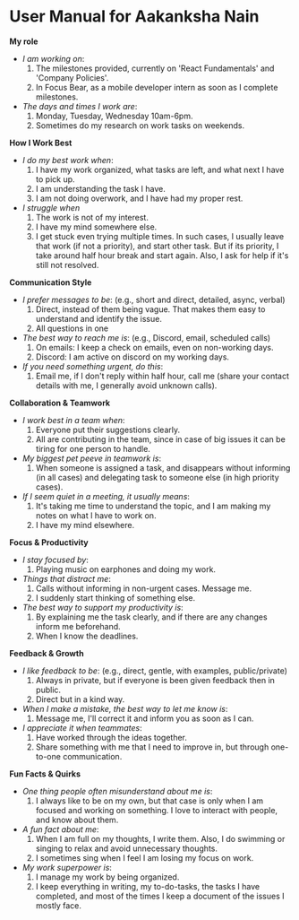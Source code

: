 # User Manual for Aakanksha Nain

**My role**
- *I am working on*: 
  1. The milestones provided, currently on 'React Fundamentals' and 'Company Policies'.
  2. In Focus Bear, as a mobile developer intern as soon as I complete milestones.
- *The days and times I work are*:
  1. Monday, Tuesday, Wednesday 10am-6pm.
  2. Sometimes do my research on work tasks on weekends.

**How I Work Best**
- *I do my best work when*:
  1. I have my work organized, what tasks are left, and what next I have to pick up.
  2. I am understanding the task I have.
  3. I am not doing overwork, and I have had my proper rest.
- *I struggle when*
  1. The work is not of my interest.
  2. I have my mind somewhere else.
  3. I get stuck even trying multiple times. In such cases, I usually leave that work (if not a priority), and start other task. But if its priority, I take around half hour break and start again. Also, I ask for help if it's still not resolved.

**Communication Style**
- *I prefer messages to be*: (e.g., short and direct, detailed, async, verbal)
  1. Direct, instead of them being vague. That makes them easy to understand and identify the issue.
  2. All questions in one 
- *The best way to reach me is*: (e.g., Discord, email, scheduled calls)
  1. On emails: I keep a check on emails, even on non-working days.
  2. Discord: I am active on discord on my working days.
- *If you need something urgent, do this*:
  1. Email me, if I don't reply within half hour, call me (share your contact details with me, I generally avoid unknown calls).

**Collaboration & Teamwork**
- *I work best in a team when*:
  1. Everyone put their suggestions clearly.
  2. All are contributing in the team, since in case of big issues it can be tiring for one person to handle.
- *My biggest pet peeve in teamwork is*:
  1. When someone is assigned a task, and disappears without informing (in all cases) and delegating task to someone else (in high priority cases).
- *If I seem quiet in a meeting, it usually means*:
  1. It's taking me time to understand the topic, and I am making my notes on what I have to work on.
  2. I have my mind elsewhere.

**Focus & Productivity**
- *I stay focused by*:
  1. Playing music on earphones and doing my work.
- *Things that distract me*:
  1. Calls without informing in non-urgent cases. Message me.
  2. I suddenly start thinking of something else. 
- *The best way to support my productivity is*:
  1. By explaining me the task clearly, and if there are any changes inform me beforehand.
  2. When I know the deadlines.

**Feedback & Growth**
- *I like feedback to be*: (e.g., direct, gentle, with examples, public/private)
  1. Always in private, but if everyone is been given feedback then in public.
  2. Direct but in a kind way.
- *When I make a mistake, the best way to let me know is*:
  1. Message me, I'll correct it and inform you as soon as I can.
- *I appreciate it when teammates*:
  1. Have worked through the ideas together.
  2. Share something with me that I need to improve in, but through one-to-one communication.

**Fun Facts & Quirks**
- *One thing people often misunderstand about me is*:
  1. I always like to be on my own, but that case is only when I am focused and working on something. I love to interact with people, and know about them.
- *A fun fact about me*:
  1. When I am full on my thoughts, I write them. Also, I do swimming or singing to relax and avoid unnecessary thoughts.
  2. I sometimes sing when I feel I am losing my focus on work.
- *My work superpower is*:
  1. I manage my work by being organized.
  2. I keep everything in writing, my to-do-tasks, the tasks I have completed, and most of the times I keep a document of the issues I mostly face.